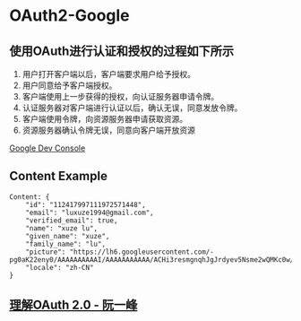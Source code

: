 # OAuth2-Google

## 使用OAuth进行认证和授权的过程如下所示

1. 用户打开客户端以后，客户端要求用户给予授权。
2. 用户同意给予客户端授权。
3. 客户端使用上一步获得的授权，向认证服务器申请令牌。
4. 认证服务器对客户端进行认证以后，确认无误，同意发放令牌。
5. 客户端使用令牌，向资源服务器申请获取资源。
6. 资源服务器确认令牌无误，同意向客户端开放资源

[Google Dev Console](https://console.developers.google.com)

## Content Example

    Content: {
        "id": "112417997111972571448",
        "email": "luxuze1994@gmail.com",
        "verified_email": true,
        "name": "xuze lu",
        "given_name": "xuze",
        "family_name": "lu",
        "picture": "https://lh6.googleusercontent.com/-pg0aK22eny0/AAAAAAAAAAI/AAAAAAAAAAA/ACHi3resmgnqhJgJrdyev5Nsme2wQMKc0w/photo.jpg",
        "locale": "zh-CN"
    }

## [理解OAuth 2.0 - 阮一峰](http://www.ruanyifeng.com/blog/2014/05/oauth_2_0.html)
